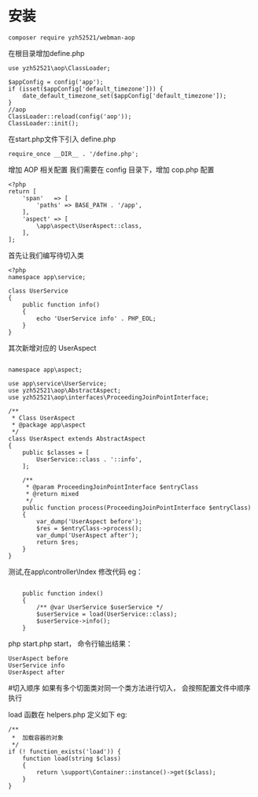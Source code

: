 # 安装
```
composer require yzh52521/webman-aop
```
在根目录增加define.php
```
use yzh52521\aop\ClassLoader;

$appConfig = config('app');
if (isset($appConfig['default_timezone'])) {
    date_default_timezone_set($appConfig['default_timezone']);
}
//aop
ClassLoader::reload(config('aop'));
ClassLoader::init();
```

在start.php文件下引入 define.php
```
require_once __DIR__ . '/define.php';

```

增加 AOP 相关配置
我们需要在 config 目录下，增加 cop.php 配置
```
<?php
return [
    'span'   => [
        'paths' => BASE_PATH . '/app',
    ],
    'aspect' => [
        \app\aspect\UserAspect::class,
    ],
];
```
首先让我们编写待切入类 
```
<?php
namespace app\service;

class UserService
{
    public function info()
    {
        echo 'UserService info' . PHP_EOL;
    }
}
```
其次新增对应的 UserAspect

```

namespace app\aspect;

use app\service\UserService;
use yzh52521\aop\AbstractAspect;
use yzh52521\aop\interfaces\ProceedingJoinPointInterface;

/**
 * Class UserAspect
 * @package app\aspect
 */
class UserAspect extends AbstractAspect
{
    public $classes = [
        UserService::class . '::info',
    ];

    /**
     * @param ProceedingJoinPointInterface $entryClass
     * @return mixed
     */
    public function process(ProceedingJoinPointInterface $entryClass)
    {
        var_dump('UserAspect before');
        $res = $entryClass->process();
        var_dump('UserAspect after');
        return $res;
    }
}
```

测试,在app\controller\Index 修改代码 eg：

```

    public function index()
    {
        /** @var UserService $userService */
        $userService = load(UserService::class);
        $userService->info();
    }

```
php start.php start， 命令行输出结果：
```
UserAspect before 
UserService info
UserAspect after 
```
#切入顺序
如果有多个切面类对同一个类方法进行切入， 会按照配置文件中顺序执行

load 函数在 helpers.php 定义如下 eg:
```
/**
 *  加载容器的对象
 */
if (! function_exists('load')) {
    function load(string $class)
    {
        return \support\Container::instance()->get($class);
    }
}
```



